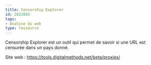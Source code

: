 ```yaml
---
title: Censorship Explorer
id: 2022055
tags:
- Analyse du web
type: ressource
---
```


Censorship Explorer est un outil qui permet de savoir si une URL est censurée dans un pays donné.

Site web : <https://tools.digitalmethods.net/beta/proxies/>

